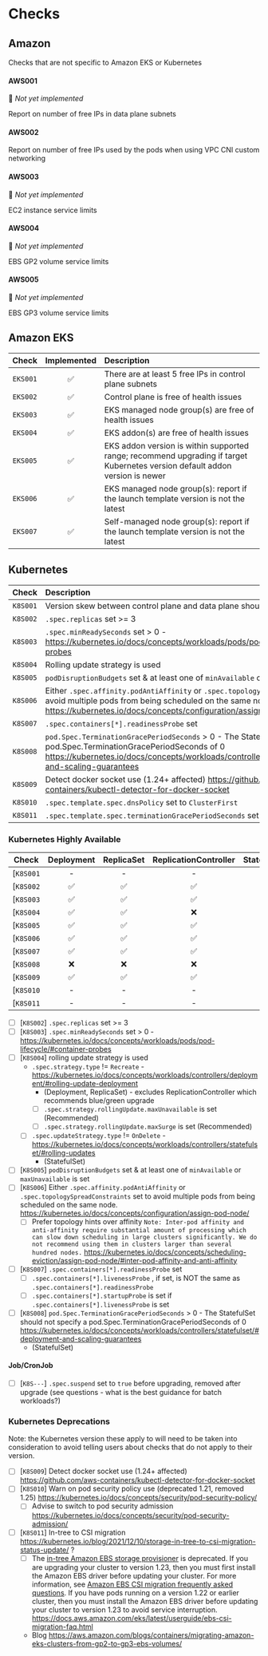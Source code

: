 # Checks

## Amazon

Checks that are not specific to Amazon EKS or Kubernetes

#### AWS001
🚧 _Not yet implemented_

Report on number of free IPs in data plane subnets

#### AWS002

Report on number of free IPs used by the pods when using VPC CNI custom networking

#### AWS003
🚧 _Not yet implemented_

EC2 instance service limits

#### AWS004
🚧 _Not yet implemented_

EBS GP2 volume service limits

#### AWS005
🚧 _Not yet implemented_

EBS GP3 volume service limits

## Amazon EKS

|  Check   | Implemented | Description                                                                                                                  |
| :------: | :---------: | :--------------------------------------------------------------------------------------------------------------------------- |
| `EKS001` |     ✅      | There are at least 5 free IPs in control plane subnets                                                                       |
| `EKS002` |     ✅      | Control plane is free of health issues                                                                                       |
| `EKS003` |     ✅      | EKS managed node group(s) are free of health issues                                                                          |
| `EKS004` |     ✅      | EKS addon(s) are free of health issues                                                                                       |
| `EKS005` |     ✅      | EKS addon version is within supported range; recommend upgrading if target Kubernetes version default addon version is newer |
| `EKS006` |     ✅      | EKS managed node group(s): report if the launch template version is not the latest                                           |
| `EKS007` |     ✅      | Self-managed node group(s): report if the launch template version is not the latest                                          |

## Kubernetes

| Check | Description |
| :---: | :---------- |
| `K8S001` | Version skew between control plane and data plane should adhere to skew policy |
| `K8S002` | `.spec.replicas` set >= 3 |
| `K8S003` | `.spec.minReadySeconds` set > 0 - https://kubernetes.io/docs/concepts/workloads/pods/pod-lifecycle/#container-probes |
| `K8S004` | Rolling update strategy is used |
| `K8S005` | `podDisruptionBudgets` set & at least one of `minAvailable` or `maxUnavailable` is set |
| `K8S006` | Either `.spec.affinity.podAntiAffinity` or `.spec.topologySpreadConstraints` set to avoid multiple pods from being scheduled on the same node. https://kubernetes.io/docs/concepts/configuration/assign-pod-node/ |
| `K8S007` | `.spec.containers[*].readinessProbe` set |
| `K8S008` |  `pod.Spec.TerminationGracePeriodSeconds` > 0 - The StatefulSet should not specify a pod.Spec.TerminationGracePeriodSeconds of 0 https://kubernetes.io/docs/concepts/workloads/controllers/statefulset/#deployment-and-scaling-guarantees |
| `K8S009` |  Detect docker socket use (1.24+ affected) https://github.com/aws-containers/kubectl-detector-for-docker-socket |
| `K8S010` | `.spec.template.spec.dnsPolicy` set to `ClusterFirst` |
| `K8S011` | `.spec.template.spec.terminationGracePeriodSeconds` set to `30` |

### Kubernetes Highly Available

|   Check    | Deployment | ReplicaSet | ReplicationController | StatefulSet | Job | CronJob | Daemonset |
| :--------: | :--------: | :--------: | :-------------------: | :---------: | :-: | :-----: | :-------: |
| [`K8S001` |     -      |     -      |           -           |      -      |  -  |    -    |     -     |
| [`K8S002` |     ✅     |     ✅     |          ✅           |     ✅      | ❌  |   ❌    |    ❌     |
| [`K8S003` |     ✅     |     ✅     |          ✅           |     ✅      | ❌  |   ❌    |    ❌     |
| [`K8S004` |     ✅     |     ✅     |          ❌           |     ✅      | ❌  |   ❌    |    ❌     |
| [`K8S005` |     ✅     |     ✅     |          ✅           |     ✅      | ❌  |   ❌    |    ❌     |
| [`K8S006` |     ✅     |     ✅     |          ✅           |     ✅      | ❌  |   ❌    |    ❌     |
| [`K8S007` |     ✅     |     ✅     |          ✅           |     ✅      | ❌  |   ❌    |    ❌     |
| [`K8S008` |     ❌     |     ❌     |          ❌           |     ✅      | ❌  |   ❌    |    ❌     |
| [`K8S009` |     ✅     |     ✅     |          ✅           |     ✅      | ✅  |   ✅    |    ✅     |
| [`K8S010` |     -      |     -      |           -           |      -      |  -  |    -    |     -     |
| [`K8S011` |     -      |     -      |           -           |      -      |  -  |    -    |     -     |

- [ ] [`K8S002`] `.spec.replicas` set >= 3
- [ ] [`K8S003`] `.spec.minReadySeconds` set > 0 - https://kubernetes.io/docs/concepts/workloads/pods/pod-lifecycle/#container-probes
- [ ] [`K8S004`] rolling update strategy is used
  - `.spec.strategy.type` != `Recreate` - https://kubernetes.io/docs/concepts/workloads/controllers/deployment/#rolling-update-deployment
    - (Deployment, ReplicaSet) - excludes ReplicationController which recommends blue/green upgrade
    - [ ] `.spec.strategy.rollingUpdate.maxUnavailable` is set (Recommended)
    - [ ] `.spec.strategy.rollingUpdate.maxSurge` is set (Recommended)
  - [ ] `.spec.updateStrategy.type` != `OnDelete` - https://kubernetes.io/docs/concepts/workloads/controllers/statefulset/#rolling-updates
    - (StatefulSet)
- [ ] [`K8S005`] `podDisruptionBudgets` set & at least one of `minAvailable` or `maxUnavailable` is set
- [ ] [`K8S006`] Either `.spec.affinity.podAntiAffinity` or `.spec.topologySpreadConstraints` set to avoid multiple pods from being scheduled on the same node. https://kubernetes.io/docs/concepts/configuration/assign-pod-node/
  - [ ] Prefer topology hints over affinity `Note: Inter-pod affinity and anti-affinity require substantial amount of processing which can slow down scheduling in large clusters significantly. We do not recommend using them in clusters larger than several hundred nodes.` https://kubernetes.io/docs/concepts/scheduling-eviction/assign-pod-node/#inter-pod-affinity-and-anti-affinity
- [ ] [`K8S007`] `.spec.containers[*].readinessProbe` set
  - [ ] `.spec.containers[*].livenessProbe` , if set, is NOT the same as `.spec.containers[*].readinessProbe`
  - [ ] `.spec.containers[*].startupProbe` is set if `.spec.containers[*].livenessProbe` is set
- [ ] [`K8S008`] `pod.Spec.TerminationGracePeriodSeconds` > 0 - The StatefulSet should not specify a pod.Spec.TerminationGracePeriodSeconds of 0 https://kubernetes.io/docs/concepts/workloads/controllers/statefulset/#deployment-and-scaling-guarantees
  - (StatefulSet)

#### Job/CronJob

- [ ] [`K8S---`] `.spec.suspend` set to `true` before upgrading, removed after upgrade (see questions - what is the best guidance for batch workloads?)

### Kubernetes Deprecations

Note: the Kubernetes version these apply to will need to be taken into consideration to avoid telling users about checks that do not apply to their version.

- [ ] [`K8S009`] Detect docker socket use (1.24+ affected) https://github.com/aws-containers/kubectl-detector-for-docker-socket
- [ ] [`K8S010`] Warn on pod security policy use (deprecated 1.21, removed 1.25) https://kubernetes.io/docs/concepts/security/pod-security-policy/
  - [ ] Advise to switch to pod security admission https://kubernetes.io/docs/concepts/security/pod-security-admission/
- [ ] [`K8S011`] In-tree to CSI migration https://kubernetes.io/blog/2021/12/10/storage-in-tree-to-csi-migration-status-update/ ?
  - [ ] The [in-tree Amazon EBS storage provisioner](https://kubernetes.io/docs/concepts/storage/volumes/#awselasticblockstore) is deprecated. If you are upgrading your cluster to version 1.23, then you must first install the Amazon EBS driver before updating your cluster. For more information, see [Amazon EBS CSI migration frequently asked questions](https://docs.aws.amazon.com/eks/latest/userguide/ebs-csi-migration-faq.html). If you have pods running on a version 1.22 or earlier cluster, then you must install the Amazon EBS driver before updating your cluster to version 1.23 to avoid service interruption. https://docs.aws.amazon.com/eks/latest/userguide/ebs-csi-migration-faq.html
  - Blog https://aws.amazon.com/blogs/containers/migrating-amazon-eks-clusters-from-gp2-to-gp3-ebs-volumes/
